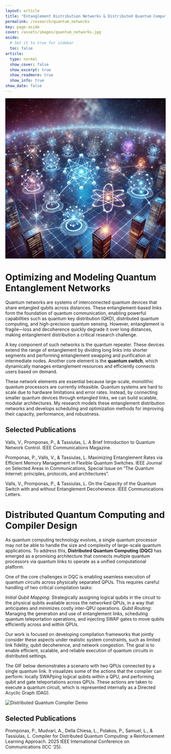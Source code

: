 ```yaml
---
layout: article
title: "Entanglement Distribution Networks & Distributed Quantum Computing"
permalink: /research/quantum_networks
key: page-aside
cover: /assets/images/quantum_networks.jpg
aside:
  # Set it to true for sidebar
  toc: false
article:
  type: normal
  show_cover: false
  show_excerpt: true
  show_readmore: true
  show_info: true
show_date: false
---
```


![/assets/images/quantum_networks.jpg](/assets/images/quantum_networks.jpg)










# Optimizing and Modeling Quantum Entanglement Networks

Quantum networks are systems of interconnected quantum devices that share entangled qubits across distances. These entanglement-based links form the foundation of quantum communication, enabling powerful capabilities such as quantum key distribution (QKD), distributed quantum computing, and high-precision quantum sensing. However, entanglement is fragile—loss and decoherence quickly degrade it over long distances, making entanglement distribution a critical research challenge.
           
            
A key component of such networks is the quantum repeater. These devices extend the range of entanglement by dividing long links into shorter segments and performing entanglement swapping and purification at intermediate nodes. Another core element is the <strong>quantum switch</strong>, which dynamically manages entanglement resources and efficiently connects users based on demand.
            
            
These network elements are essential because large-scale, monolithic quantum processors are currently infeasible. Quantum systems are hard to scale due to hardware limitations and error rates. Instead, by connecting smaller quantum devices through entangled links, we can build scalable, modular architectures. My research models these entanglement distribution networks and develops scheduling and optimization methods for improving their capacity, performance, and robustness.
        

            
## Selected Publications
      
            
Valls, V., Promponas, P., & Tassiulas, L. A Brief Introduction to Quantum Network Control. IEEE Communications Magazine.
            
Promponas, P., Valls, V., & Tassiulas, L. Maximizing Entanglement Rates via Efficient Memory Management in Flexible Quantum Switches. IEEE Journal on Selected Areas in Communications, Special Issue on “The Quantum Internet: principles, protocols, and architectures”.
        
Valls, V., Promponas, P., & Tassiulas, L. On the Capacity of the Quantum Switch with and without Entanglement Decoherence. IEEE Communications Letters.
        

# Distributed Quantum Computing and Compiler Design
        


As quantum computing technology evolves, a single quantum processor may not be able to handle the size and complexity of large-scale quantum applications. To address this, <strong>Distributed Quantum Computing (DQC)</strong> has emerged as a promising architecture that connects multiple quantum processors via quantum links to operate as a unified computational platform.
            
One of the core challenges in DQC is enabling seamless execution of quantum circuits across physically separated QPUs. This requires careful handling of two critical compilation tasks:
                
*Initial Qubit Mapping*: Strategically assigning logical qubits in the circuit to the physical qubits available across the networked QPUs, in a way that anticipates and minimizes costly inter-QPU operations.
*Qubit Routing*: Managing the generation and use of entanglement links, scheduling quantum teleportation operations, and injecting SWAP gates to move qubits efficiently across and within QPUs.
                
Our work is focused on developing compilation frameworks that jointly consider these aspects under realistic system constraints, such as limited link fidelity, qubit decoherence, and network congestion. The goal is to enable efficient, scalable, and reliable execution of quantum circuits in distributed settings.
            
The GIF below demonstrates a scenario with two QPUs connected by a single quantum link. It visualizes some of the actions that the compiler can perform: locally SWAPping logical qubits within a QPU, and performing qubit and gate teleportations across QPUs. These actions are taken to execute a quantum circuit, which is represented internally as a Directed Acyclic Graph (DAG).
           

![Distributed Quantum Compiler Demo](/gifs/quantum-demo.gif)


  ## Selected Publications
  Promponas, P., Mudvari, A., Della Chiesa, L., Polakos, P., Samuel, L., & Tassiulas, L. Compiler for Distributed Quantum Computing: a Reinforcement Learning Approach. 2025 IEEE International Conference on Communications (ICC ‘25).
        

        

</body>
</html>
